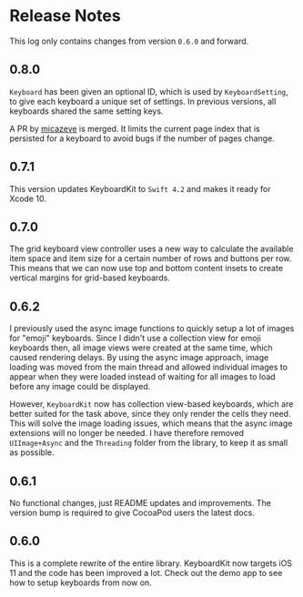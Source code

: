 # Release Notes

This log only contains changes from version `0.6.0` and forward.


## 0.8.0

`Keyboard` has been given an optional ID, which is used by `KeyboardSetting`, to
give each keyboard a unique set of settings. In previous versions, all keyboards
shared the same setting keys.

A PR by [micazeve](https://github.com/micazeve) is merged. It limits the current
page index that is persisted for a keyboard to avoid bugs if the number of pages
change.


## 0.7.1

This version updates KeyboardKit to `Swift 4.2` and makes it ready for Xcode 10.


## 0.7.0

The grid keyboard view controller uses a new way to calculate the available item
space and item size for a certain number of rows and buttons per row. This means
that we can now use top and bottom content insets to create vertical margins for
grid-based keyboards.


## 0.6.2

I previously used the async image functions to quickly setup a lot of images for
"emoji" keyboards. Since I didn't use a collection view for emoji keyboards then,
all image views were created at the same time, which caused rendering delays. By
using the async image approach, image loading was moved from the main thread and
allowed individual images to appear when they were loaded instead of waiting for
all images to load before any image could be displayed.

However, `KeyboardKit` now has collection view-based keyboards, which are better
suited for the task above, since they only render the cells they need. This will
solve the image loading issues, which means that the async image extensions will
no longer be needed. I have therefore removed `UIImage+Async` and the `Threading`
folder from the library, to keep it as small as possible.


## 0.6.1

No functional changes, just README updates and improvements. The version bump is
required to give CocoaPod users the latest docs.


## 0.6.0

This is a complete rewrite of the entire library. KeyboardKit now targets iOS 11
and the code has been improved a lot. Check out the demo app to see how to setup
keyboards from now on.
